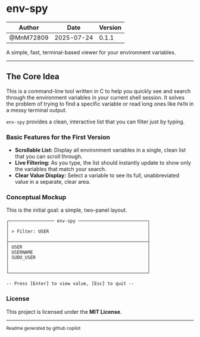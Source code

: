 # env-spy

| **Author** | **Date**       | **Version** |
|------------|----------------|-------------|
| @MnM72809  | 2025-07-24     | 0.1.1       |

A simple, fast, terminal-based viewer for your environment variables.

---

## The Core Idea

This is a command-line tool written in C to help you quickly see and search through the environment variables in your current shell session. It solves the problem of trying to find a specific variable or read long ones like `PATH` in a messy terminal output.

`env-spy` provides a clean, interactive list that you can filter just by typing.

### Basic Features for the First Version

*   **Scrollable List:** Display all environment variables in a single, clean list that you can scroll through.
*   **Live Filtering:** As you type, the list should instantly update to show only the variables that match your search.
*   **Clear Value Display:** Select a variable to see its full, unabbreviated value in a separate, clear area.

### Conceptual Mockup

This is the initial goal: a simple, two-panel layout.

```
┌───────────────── env-spy ──────────────────────────┐
│                                                    │
│ > Filter: USER                                     │
│                                                    │
├────────────────────────────────────────────────────┤
│ USER                                               │
│ USERNAME                                           │
│ SUDO_USER                                          │
│                                                    │
│                                                    │
└────────────────────────────────────────────────────┘

-- Press [Enter] to view value, [Esc] to quit --
```

<!--
### Tech Stack

*   **Language:** **C**
*   **TUI Library:** **ncurses**
-->

### License

This project is licensed under the **MIT License**.

---
<sub>Readme generated by github copilot</sub>

